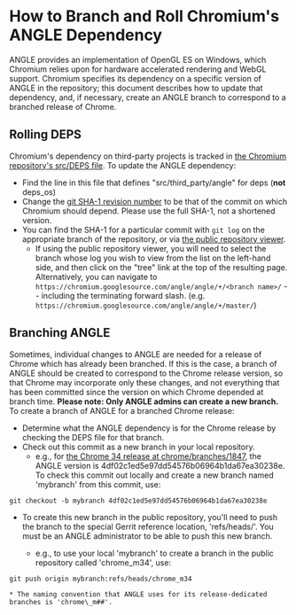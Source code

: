 # How to Branch and Roll Chromium's ANGLE Dependency #

ANGLE provides an implementation of OpenGL ES on Windows, which Chromium relies upon for hardware accelerated rendering and WebGL support. Chromium specifies its dependency on a specific version of ANGLE in the repository; this document describes how to update that dependency, and, if necessary, create an ANGLE branch to correspond to a branched release of Chrome.

## Rolling DEPS ##

Chromium's dependency on third-party projects is tracked in [the Chromium repository's src/DEPS file](http://src.chromium.org/viewvc/chrome/trunk/src/DEPS). To update the ANGLE dependency:
  * Find the line in this file that defines "src/third\_party/angle" for deps (**not** deps\_os)
  * Change the [git SHA-1 revision number](http://git-scm.com/book/ch6-1.html) to be that of the commit on which Chromium should depend. Please use the full SHA-1, not a shortened version.
  * You can find the SHA-1 for a particular commit with `git log` on the appropriate branch of the repository, or via [the public repository viewer](https://chromium.googlesource.com/angle/angle).
    * If using the public repository viewer, you will need to select the branch whose log you wish to view from the list on the left-hand side, and then click on the "tree" link at the top of the resulting page. Alternatively, you can navigate to `https://chromium.googlesource.com/angle/angle/+/<branch name>/` -- including the terminating forward slash. (e.g. `https://chromium.googlesource.com/angle/angle/+/master/`)

## Branching ANGLE ##

Sometimes, individual changes to ANGLE are needed for a release of Chrome which has already been branched. If this is the case, a branch of ANGLE should be created to correspond to the Chrome release version, so that Chrome may incorporate only these changes, and not everything that has been committed since the version on which Chrome depended at branch time. **Please note: Only ANGLE admins can create a new branch.** To create a branch of ANGLE for a branched Chrome release:
  * Determine what the ANGLE dependency is for the Chrome release by checking the DEPS file for that branch.
  * Check out this commit as a new branch in your local repository.
    * e.g., for [the Chrome 34 release at chrome/branches/1847](http://src.chromium.org/viewvc/chrome/branches/1847/src/DEPS), the ANGLE version is 4df02c1ed5e97dd54576b06964b1da67ea30238e. To check this commit out locally and create a new branch named 'mybranch' from this commit, use:
```
git checkout -b mybranch 4df02c1ed5e97dd54576b06964b1da67ea30238e
```
  * To create this new branch in the public repository, you'll need to push the branch to the special Gerrit reference location, 'refs/heads/<branch name>'. You must be an ANGLE administrator to be able to push this new branch.
    * e.g., to use your local 'mybranch' to create a branch in the public repository called 'chrome\_m34', use:
```
git push origin mybranch:refs/heads/chrome_m34
```
    * The naming convention that ANGLE uses for its release-dedicated branches is 'chrome\_m##'.